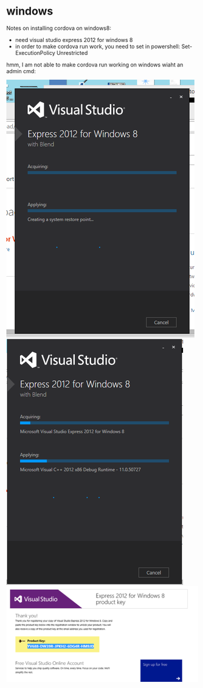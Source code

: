 # windows


Notes on installing cordova on windows8:

* need visual studio express 2012 for windows 8
* in order to make cordova run work, you need to set in powershell: Set-ExecutionPolicy Unrestricted

hmm, I am not able to make cordova run working on windows wiaht an admin cmd:

[![admin stuff1](./1.png)](./1.png)
[![admin stuff1](./2.png)](./2.png)
[![admin stuff1](./3.png)](./3.png)

